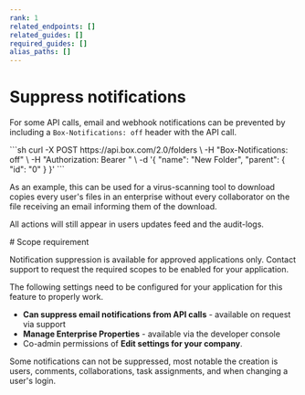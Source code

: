 ```yaml
---
rank: 1
related_endpoints: []
related_guides: []
required_guides: []
alias_paths: []
---
```


# Suppress notifications

For some API calls, email and webhook notifications can be prevented by
including a `Box-Notifications: off` header with the API call.

<Tabs>
  <Tab title='cURL'>
  ```sh
  curl -X POST https://api.box.com/2.0/folders \
    -H "Box-Notifications: off" \
    -H "Authorization: Bearer <ACCESS_TOKEN>" \
    -d '{
       "name": "New Folder",
       "parent": {
         "id": "0"
       }
     }'
  ```
  </Tab>
</Tabs>

As an example, this can be used for a virus-scanning tool to download copies
every user's files in an enterprise without every collaborator on the file
receiving an email informing them of the download.

All actions will still appear in users updates feed and the audit-logs.

<Message style='warning'>
# Scope requirement

Notification suppression is available for approved applications only. Contact
support to request the required scopes to be enabled for your application.

The following settings need to be configured for your application for this feature
to properly work.

* **Can suppress email notifications from API calls** - available on request
  via support
* **Manage Enterprise Properties** - available via the developer console
* Co-admin permissions of **Edit settings for your company**.
</Message>

<Message>
Some notifications can not be suppressed, most notable the creation is users,
comments, collaborations, task assignments, and when changing a user's login.
</Message>
